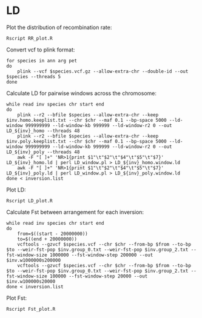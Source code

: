 # LD

Plot the distribution of recombination rate: 

```
Rscript RR_plot.R
```


Convert vcf to plink format: 

```
for species in ann arg pet
do
	plink --vcf $species.vcf.gz --allow-extra-chr --double-id --out $species --threads 5
done
```

Calculate LD for pairwise windows across the chromosome: 

```
while read inv species chr start end
do
	plink --r2 --bfile $species --allow-extra-chr --keep $inv.homo.keeplist.txt --chr $chr --maf 0.1 --bp-space 5000 --ld-window 999999999 --ld-window-kb 999999 --ld-window-r2 0 --out LD_${inv}_homo --threads 48
	plink --r2 --bfile $species --allow-extra-chr --keep $inv.poly.keeplist.txt --chr $chr --maf 0.1 --bp-space 5000 --ld-window 999999999 --ld-window-kb 999999 --ld-window-r2 0 --out LD_${inv}_poly --threads 48
	awk -F "[ ]+" 'NR>1{print $1"\t"$2"\t"$4"\t"$5"\t"$7}' LD_${inv}_homo.ld | perl LD_window.pl > LD_${inv}_homo.window.ld
	awk -F "[ ]+" 'NR>1{print $1"\t"$2"\t"$4"\t"$5"\t"$7}' LD_${inv}_poly.ld | perl LD_window.pl > LD_${inv}_poly.window.ld
done < inversion.list
```

Plot LD: 

```
Rscript LD_plot.R
```


Calculate Fst between arrangement for each inversion: 

```
while read inv species chr start end
do
	from=$((start - 20000000))
	to=$((end + 20000000))
	vcftools --gzvcf $species.vcf --chr $chr --from-bp $from --to-bp $to --weir-fst-pop $inv.group_0.txt --weir-fst-pop $inv.group_2.txt --fst-window-size 1000000 --fst-window-step 200000 --out $inv.w1000000s200000
	vcftools --gzvcf $species.vcf --chr $chr --from-bp $from --to-bp $to --weir-fst-pop $inv.group_0.txt --weir-fst-pop $inv.group_2.txt --fst-window-size 100000 --fst-window-step 20000 --out $inv.w100000s20000
done < inversion.list
```

Plot Fst: 

```
Rscript Fst_plot.R
```